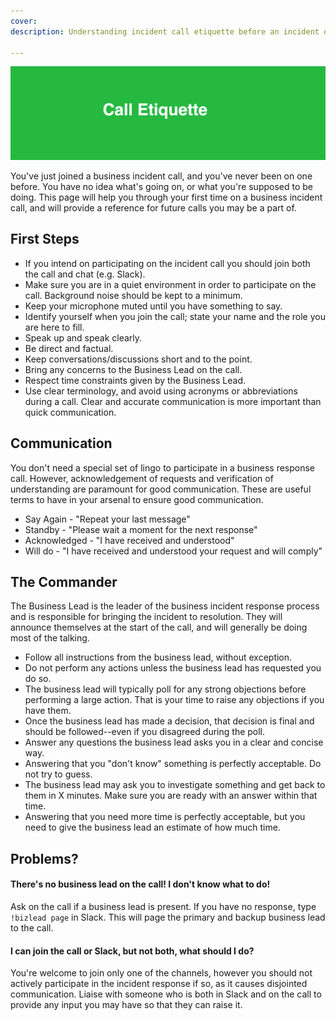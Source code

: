 ```yaml
---
cover:
description: Understanding incident call etiquette before an incident occurs

---
```

![Etiquette](../assets/img/headers/Business_Etiquette.png)

You've just joined a business incident call, and you've never been on one before. You have no idea what's going on, or what you're supposed to be doing. This page will help you through your first time on a business incident call, and will provide a reference for future calls you may be a part of.

## First Steps

- If you intend on participating on the incident call you should join both the call and chat (e.g. Slack).
- Make sure you are in a quiet environment in order to participate on the call. Background noise should be kept to a minimum.
- Keep your microphone muted until you have something to say.
- Identify yourself when you join the call; state your name and the role you are here to fill.
- Speak up and speak clearly.
- Be direct and factual.
- Keep conversations/discussions short and to the point.
- Bring any concerns to the Business Lead on the call.
- Respect time constraints given by the Business Lead.
- Use clear terminology, and avoid using acronyms or abbreviations during a call. Clear and accurate communication is more important than quick communication.

## Communication

You don't need a special set of lingo to participate in a business response call. However, acknowledgement of requests and verification of understanding are paramount for good communication. These are useful terms to have in your arsenal to ensure good communication.

- Say Again - "Repeat your last message"
- Standby - "Please wait a moment for the next response"
- Acknowledged - "I have received and understood"
- Will do - "I have received and understood your request and will comply"

## The Commander
The Business Lead is the leader of the business incident response process and is responsible for bringing the incident to resolution. They will announce themselves at the start of the call, and will generally be doing most of the talking.

- Follow all instructions from the business lead, without exception.
- Do not perform any actions unless the business lead has requested you do so.
- The business lead will typically poll for any strong objections before performing a large action. That is your time to raise any objections if you have them.
- Once the business lead has made a decision, that decision is final and should be followed--even if you disagreed during the poll.
- Answer any questions the business lead asks you in a clear and concise way.
- Answering that you "don't know" something is perfectly acceptable. Do not try to guess.
- The business lead may ask you to investigate something and get back to them in X minutes. Make sure you are ready with an answer within that time.
- Answering that you need more time is perfectly acceptable, but you need to give the business lead an estimate of how much time.

## Problems?

#### There's no business lead on the call! I don't know what to do!

Ask on the call if a business lead is present. If you have no response, type `!bizlead page` in Slack. This will page the primary and backup business lead to the call.

#### I can join the call or Slack, but not both, what should I do?

You're welcome to join only one of the channels, however you should not actively participate in the incident response if so, as it causes disjointed communication. Liaise with someone who is both in Slack and on the call to provide any input you may have so that they can raise it.

